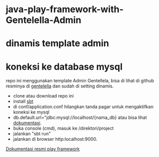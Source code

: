 # java-play-framework-with-Gentelella-Admin
# dinamis template admin
# koneksi ke database mysql

repo ini menggunakan template Admin Gentellela, bisa di lihat di github resminya di [gentelella](https://github.com/puikinsh/gentelella) dan sudah di setting dinamis.

- clone atau download repo ini
- install [sbt](http://www.scala-sbt.org/download.html)
- di conf/application.conf hilangkan tanda pagar untuk mengaktifkan koneksi ke mysql
- db.default.url="jdbc:mysql://localhost/{nama_db} atau bisa lihat [dokumentasi](https://www.playframework.com/documentation/2.5.x/ScalaDatabase).
- buka console (cmd), masuk ke /direktori/project
- jalankan "sbt run"
- jalankan di browser http:localhost:9000.

[Dokumentasi resmi play framework](https://www.playframework.com/documentation/2.6.x/Home)
